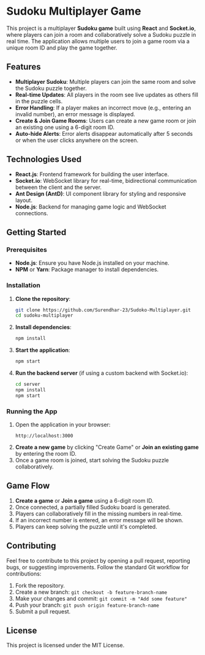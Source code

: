 
# Sudoku Multiplayer Game

This project is a multiplayer **Sudoku game** built using **React** and **Socket.io**, where players can join a room and collaboratively solve a Sudoku puzzle in real time. The application allows multiple users to join a game room via a unique room ID and play the game together.

## Features

- **Multiplayer Sudoku**: Multiple players can join the same room and solve the Sudoku puzzle together.
- **Real-time Updates**: All players in the room see live updates as others fill in the puzzle cells.
- **Error Handling**: If a player makes an incorrect move (e.g., entering an invalid number), an error message is displayed.
- **Create & Join Game Rooms**: Users can create a new game room or join an existing one using a 6-digit room ID.
- **Auto-hide Alerts**: Error alerts disappear automatically after 5 seconds or when the user clicks anywhere on the screen.

## Technologies Used

- **React.js**: Frontend framework for building the user interface.
- **Socket.io**: WebSocket library for real-time, bidirectional communication between the client and the server.
- **Ant Design (AntD)**: UI component library for styling and responsive layout.
- **Node.js**: Backend for managing game logic and WebSocket connections.

## Getting Started

### Prerequisites

- **Node.js**: Ensure you have Node.js installed on your machine.
- **NPM** or **Yarn**: Package manager to install dependencies.

### Installation

1. **Clone the repository**:
    ```bash
    git clone https://github.com/Surendhar-23/Sudoko-Multiplayer.git
    cd sudoku-multiplayer
    ```

2. **Install dependencies**:
    ```bash
    npm install
    ```

3. **Start the application**:
    ```bash
    npm start
    ```

4. **Run the backend server** (if using a custom backend with Socket.io):
    ```bash
    cd server
    npm install
    npm start
    ```

### Running the App

1. Open the application in your browser:
   ```
   http://localhost:3000
   ```
2. **Create a new game** by clicking "Create Game" or **Join an existing game** by entering the room ID.
3. Once a game room is joined, start solving the Sudoku puzzle collaboratively.

## Game Flow

1. **Create a game** or **Join a game** using a 6-digit room ID.
2. Once connected, a partially filled Sudoku board is generated.
3. Players can collaboratively fill in the missing numbers in real-time.
4. If an incorrect number is entered, an error message will be shown.
5. Players can keep solving the puzzle until it's completed.

## Contributing

Feel free to contribute to this project by opening a pull request, reporting bugs, or suggesting improvements. Follow the standard Git workflow for contributions:

1. Fork the repository.
2. Create a new branch: `git checkout -b feature-branch-name`
3. Make your changes and commit: `git commit -m "Add some feature"`
4. Push your branch: `git push origin feature-branch-name`
5. Submit a pull request.

## License

This project is licensed under the MIT License.

